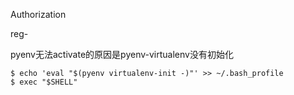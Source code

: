 Authorization

reg-





pyenv无法activate的原因是pyenv-virtualenv没有初始化

```shell
$ echo 'eval "$(pyenv virtualenv-init -)"' >> ~/.bash_profile
$ exec "$SHELL"
```



